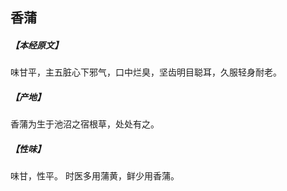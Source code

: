 ## 香蒲

##### 【本经原文】
味甘平，主五脏心下邪气，口中烂臭，坚齿明目聪耳，久服轻身耐老。
##### 【产地】
香蒲为生于池沼之宿根草，处处有之。
##### 【性味】
味甘，性平。
时医多用蒲黄，鲜少用香蒲。